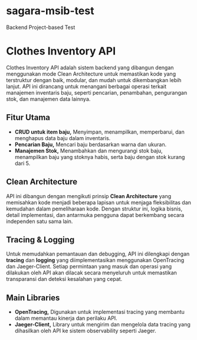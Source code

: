 # sagara-msib-test

Backend Project-based Test

# Clothes Inventory API
Clothes Inventory API adalah sistem backend yang dibangun dengan menggunakan mode Clean Architecture untuk memastikan 
kode yang terstruktur dengan baik, modular, dan mudah untuk dikembangkan lebih lanjut. API ini dirancang untuk menangani 
berbagai operasi terkait manajemen inventaris baju, seperti pencarian, penambahan, pengurangan stok, dan manajemen data 
lainnya.

## Fitur Utama
* **CRUD untuk item baju,** Menyimpan, menampilkan, memperbarui, dan menghapus data baju dalam inventaris.
* **Pencarian Baju,** Mencari baju berdasarkan warna dan ukuran.
* **Manajemen Stok,** Menambahkan dan mengurangi stok baju, menampilkan baju yang stoknya habis, serta baju dengan stok kurang dari 5.


## Clean Architecture
API ini dibangun dengan mengikuti prinsip **Clean Architecture** yang memisahkan kode menjadi beberapa lapisan untuk menjaga
fleksibilitas dan kemudahan dalam pemeliharaan kode. Dengan struktur ini, logika bisnis, detail implementasi, dan antarmuka 
pengguna dapat berkembang secara independen satu sama lain.

## Tracing & Logging
Untuk memudahkan pemantauan dan debugging, API ini dilengkapi dengan **tracing** dan **logging** yang diimplementasikan menggunakan OpenTracing dan Jaeger-Client. Setiap permintaan yang masuk dan operasi yang dilakukan oleh API akan dilacak secara menyeluruh untuk memastikan transparansi dan deteksi kesalahan yang cepat.

## Main Libraries
* **OpenTracing,** Digunakan untuk implementasi tracing yang membantu dalam memantau kinerja dan perilaku API.
* **Jaeger-Client,** Library untuk mengirim dan mengelola data tracing yang dihasilkan oleh API ke sistem observability seperti Jaeger.